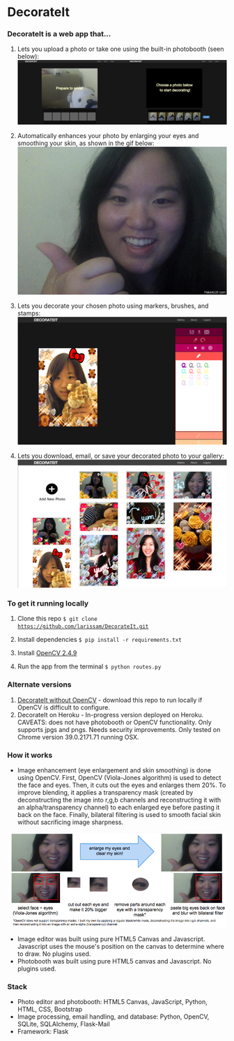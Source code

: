 # DecorateIt

### DecorateIt is a web app that...
1. Lets you upload a photo or take one using the built-in photobooth (seen below):
![Photobooth](https://github.com/larissam/DecorateIt/blob/master/readmeimages/photobooth.png "Photobooth")

2. Automatically enhances your photo by enlarging your eyes and smoothing your skin, as shown in the gif below:
![Image Processing](https://github.com/larissam/DecorateIt/blob/master/readmeimages/enlargeeyes.gif "Image Processing")

3. Lets you decorate your chosen photo using markers, brushes, and stamps:
![Editor](https://github.com/larissam/DecorateIt/blob/master/readmeimages/editor.png "Editor")

4. Lets you download, email, or save your decorated photo to your gallery:
![Gallery](https://github.com/larissam/DecorateIt/blob/master/readmeimages/gallery.png "Gallery")


### To get it running locally

1. Clone this repo
<code>$ git clone https://github.com/larissam/DecorateIt.git </code>

2. Install dependencies
<code>$ pip install -r requirements.txt </code>

3. Install [OpenCV 2.4.9](http://opencv.org/downloads.html)

4. Run the app from the terminal
<code>$ python routes.py </code>


### Alternate versions
1. [DecorateIt without OpenCV](https://github.com/larissam/DecorateIt-NoOpenCV) - download this repo to run locally if OpenCV is difficult to configure.
2. DecorateIt on Heroku - In-progress version deployed on Heroku. CAVEATS: does not have photobooth or OpenCV functionality. Only supports jpgs and pngs. Needs security improvements. Only tested on Chrome version 39.0.2171.71 running OSX. 


### How it works

- Image enhancement (eye enlargement and skin smoothing) is done using OpenCV. First, OpenCV (Viola-Jones algorithm) is used to detect the face and eyes. Then, it cuts out the eyes and enlarges them 20%. To improve blending, it applies a transparency mask (created by deconstructing the image into r,g,b channels and reconstructing it with an alpha/transparency channel) to each enlarged eye before pasting it back on the face. Finally, bilateral filtering is used to smooth facial skin without sacrificing image sharpness.

![Image Processing Method](https://github.com/larissam/DecorateIt/blob/master/readmeimages/imageprocessingmethod.png "Image Processing Method")

- Image editor was built using pure HTML5 Canvas and Javascript. Javascript uses the mouse's position on the canvas to determine where to draw. No plugins used.
- Photobooth was built using pure HTML5 canvas and Javascript. No plugins used.


### Stack
- Photo editor and photobooth: HTML5 Canvas, JavaScript, Python, HTML, CSS, Bootstrap
- Image processing, email handling, and database: Python, OpenCV, SQLite, SQLAlchemy, Flask-Mail
- Framework: Flask



